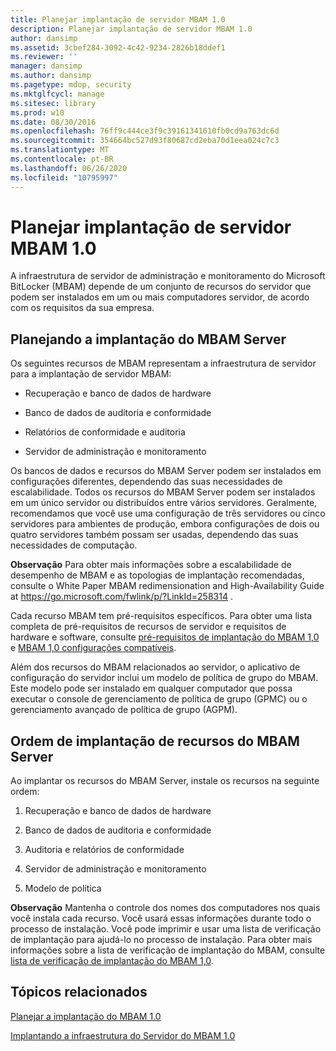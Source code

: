 ```yaml
---
title: Planejar implantação de servidor MBAM 1.0
description: Planejar implantação de servidor MBAM 1.0
author: dansimp
ms.assetid: 3cbef284-3092-4c42-9234-2826b18ddef1
ms.reviewer: ''
manager: dansimp
ms.author: dansimp
ms.pagetype: mdop, security
ms.mktglfcycl: manage
ms.sitesec: library
ms.prod: w10
ms.date: 08/30/2016
ms.openlocfilehash: 76ff9c444ce3f9c39161341610fb0cd9a763dc6d
ms.sourcegitcommit: 354664bc527d93f80687cd2eba70d1eea024c7c3
ms.translationtype: MT
ms.contentlocale: pt-BR
ms.lasthandoff: 06/26/2020
ms.locfileid: "10795997"
---
```

# Planejar implantação de servidor MBAM 1.0


A infraestrutura de servidor de administração e monitoramento do Microsoft BitLocker (MBAM) depende de um conjunto de recursos do servidor que podem ser instalados em um ou mais computadores servidor, de acordo com os requisitos da sua empresa.

## Planejando a implantação do MBAM Server


Os seguintes recursos de MBAM representam a infraestrutura de servidor para a implantação de servidor MBAM:

-   Recuperação e banco de dados de hardware

-   Banco de dados de auditoria e conformidade

-   Relatórios de conformidade e auditoria

-   Servidor de administração e monitoramento

Os bancos de dados e recursos do MBAM Server podem ser instalados em configurações diferentes, dependendo das suas necessidades de escalabilidade. Todos os recursos do MBAM Server podem ser instalados em um único servidor ou distribuídos entre vários servidores. Geralmente, recomendamos que você use uma configuração de três servidores ou cinco servidores para ambientes de produção, embora configurações de dois ou quatro servidores também possam ser usadas, dependendo das suas necessidades de computação.

**Observação**  Para obter mais informações sobre a escalabilidade de desempenho de MBAM e as topologias de implantação recomendadas, consulte o White Paper MBAM redimensionation and High-Availability Guide at <https://go.microsoft.com/fwlink/p/?LinkId=258314> .

 

Cada recurso MBAM tem pré-requisitos específicos. Para obter uma lista completa de pré-requisitos de recursos de servidor e requisitos de hardware e software, consulte [pré-requisitos de implantação do MBAM 1,0](mbam-10-deployment-prerequisites.md) e [MBAM 1,0 configurações compatíveis](mbam-10-supported-configurations.md).

Além dos recursos do MBAM relacionados ao servidor, o aplicativo de configuração do servidor inclui um modelo de política de grupo do MBAM. Este modelo pode ser instalado em qualquer computador que possa executar o console de gerenciamento de política de grupo (GPMC) ou o gerenciamento avançado de política de grupo (AGPM).

## Ordem de implantação de recursos do MBAM Server


Ao implantar os recursos do MBAM Server, instale os recursos na seguinte ordem:

1.  Recuperação e banco de dados de hardware

2.  Banco de dados de auditoria e conformidade

3.  Auditoria e relatórios de conformidade

4.  Servidor de administração e monitoramento

5.  Modelo de política

**Observação**  Mantenha o controle dos nomes dos computadores nos quais você instala cada recurso. Você usará essas informações durante todo o processo de instalação. Você pode imprimir e usar uma lista de verificação de implantação para ajudá-lo no processo de instalação. Para obter mais informações sobre a lista de verificação de implantação do MBAM, consulte [lista de verificação de implantação do MBAM 1,0](mbam-10-deployment-checklist.md).

 

## Tópicos relacionados


[Planejar a implantação do MBAM 1.0](planning-to-deploy-mbam-10.md)

[Implantando a infraestrutura do Servidor do MBAM 1.0](deploying-the-mbam-10-server-infrastructure.md)

 

 





